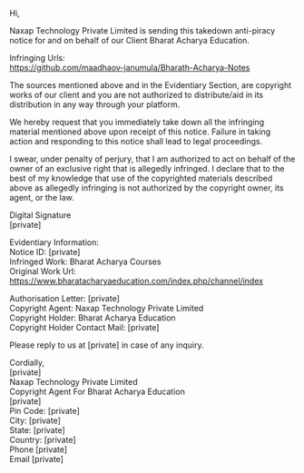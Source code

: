 Hi,

Naxap Technology Private Limited is sending this takedown anti-piracy notice for and on behalf of our Client Bharat Acharya Education.

Infringing Urls:  
https://github.com/maadhaov-janumula/Bharath-Acharya-Notes

The sources mentioned above and in the Evidentiary Section, are copyright works of our client and you are not authorized to distribute/aid in its distribution in any way through your platform.

We hereby request that you immediately take down all the infringing material mentioned above upon receipt of this notice. Failure in taking action and responding to this notice shall lead to legal proceedings.

I swear, under penalty of perjury, that I am authorized to act on behalf of the owner of an exclusive right that is allegedly infringed. I declare that to the best of my knowledge that use of the copyrighted materials described above as allegedly infringing is not authorized by the copyright owner, its agent, or the law.


Digital Signature  
[private]  



Evidentiary Information:  
Notice ID: [private]  
Infringed Work: Bharat Acharya Courses  
Original Work Url: https://www.bharatacharyaeducation.com/index.php/channel/index

Authorisation Letter: [private]  
Copyright Agent: Naxap Technology Private Limited  
Copyright Holder: Bharat Acharya Education  
Copyright Holder Contact Mail: [private]  

Please reply to us at [private] in case of any inquiry.

Cordially,  
[private]  
Naxap Technology Private Limited  
Copyright Agent For Bharat Acharya Education  
[private]  
Pin Code: [private]  
City: [private]  
State: [private]  
Country: [private]  
Phone [private]  
Email [private]  
